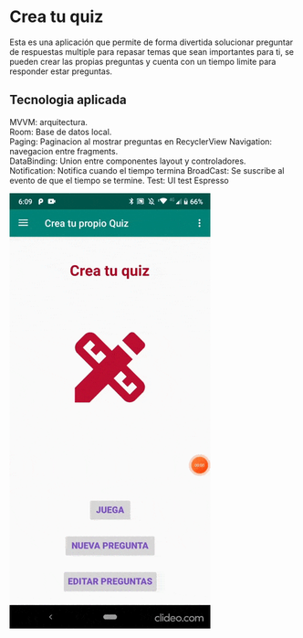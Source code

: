 # Crea tu quiz

Esta es una aplicación que permite de forma divertida solucionar preguntar de respuestas multiple para repasar temas que sean importantes para ti, se pueden crear las propias preguntas y cuenta con un tiempo limite para responder estar preguntas.

## Tecnologia aplicada

MVVM: arquitectura. <br />
Room: Base de datos local. <br />
Paging: Paginacion al mostrar preguntas en RecyclerView
Navigation: navegacion entre fragments. <br />
DataBinding: Union entre componentes layout y controladores. <br />
Notification: Notifica cuando el tiempo termina
BroadCast: Se suscribe al evento de que el tiempo se termine.
Test: UI test Espresso

![Screenshot](acercade.gif)



